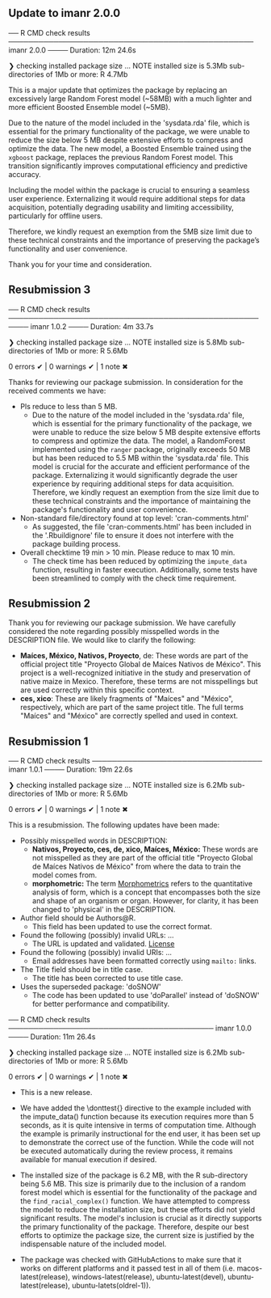 ## Update to imanr 2.0.0

── R CMD check results ───────────────────────────────────────────────── imanr 2.0.0 ────
Duration: 12m 24.6s

❯ checking installed package size ... NOTE
    installed size is  5.3Mb
    sub-directories of 1Mb or more:
      R   4.7Mb

This is a major update that optimizes the package by replacing an excessively large Random Forest model (~58MB) with a much lighter and more efficient Boosted Ensemble model (~5MB).

Due to the nature of the model included in the 'sysdata.rda' file, which is essential for the primary functionality of the package, we were unable to reduce the size below 5 MB despite extensive efforts to compress and optimize the data. The new model, a Boosted Ensemble trained using the `xgboost` package, replaces the previous Random Forest model. This transition significantly improves computational efficiency and predictive accuracy.

Including the model within the package is crucial to ensuring a seamless user experience. Externalizing it would require additional steps for data acquisition, potentially degrading usability and limiting accessibility, particularly for offline users.

Therefore, we kindly request an exemption from the 5MB size limit due to these technical constraints and the importance of preserving the package’s functionality and user convenience.

Thank you for your time and consideration.

## Resubmission 3

── R CMD check results ────────────────────────────────────────────────────── imanr 1.0.2 ────
Duration: 4m 33.7s

❯ checking installed package size ... NOTE
    installed size is  5.8Mb
    sub-directories of 1Mb or more:
      R   5.6Mb

0 errors ✔ | 0 warnings ✔ | 1 note ✖

Thanks for reviewing our package submission. In consideration for the received comments we have:

- Pls reduce to less than 5 MB.
  - Due to the nature of the model included in the 'sysdata.rda' file, which is essential for the primary functionality of the package, we were unable to reduce the size below 5 MB despite extensive efforts to compress and optimize the data. The model, a RandomForest implemented using the `ranger` package, originally exceeds 50 MB but has been reduced to 5.5 MB within the 'sysdata.rda' file. This model is crucial for the accurate and efficient performance of the package. Externalizing it would significantly degrade the user experience by requiring additional steps for data acquisition. Therefore, we kindly request an exemption from the size limit due to these technical constraints and the importance of maintaining the package's functionality and user convenience.
- Non-standard file/directory found at top level: 'cran-comments.html'
  - As suggested, the file 'cran-comments.html' has been included in the '.Rbuildignore' file to ensure it does not interfere with the package building process.
- Overall checktime 19 min > 10 min. Please reduce to max 10 min.
  - The check time has been reduced by optimizing the `impute_data` function, resulting in faster execution. Additionally, some tests have been streamlined to comply with the check time requirement.



## Resubmission 2

Thank you for reviewing our package submission. We have carefully considered the note regarding possibly misspelled words in the DESCRIPTION file. We would like to clarify the following:

- **Maíces, México, Nativos, Proyecto**, de: These words are part of the official project title "Proyecto Global de Maíces Nativos de México". This project is a well-recognized initiative in the study and preservation of native maize in Mexico. Therefore, these terms are not misspellings but are used correctly within this specific context.
- **ces, xico**: These are likely fragments of "Maíces" and "México", respectively, which are part of the same project title. The full terms "Maíces" and "México" are correctly spelled and used in context.

## Resubmission 1

── R CMD check results ────────────────────────────────── imanr 1.0.1 ────
Duration: 19m 22.6s

❯ checking installed package size ... NOTE
    installed size is  6.2Mb
    sub-directories of 1Mb or more:
      R   5.6Mb

0 errors ✔ | 0 warnings ✔ | 1 note ✖

This is a resubmission. The following updates have been made:

- Possibly misspelled words in DESCRIPTION: 
  - **Nativos, Proyecto, ces, de, xico, Maíces, México:** These words are not misspelled as they are part of the official title "Proyecto Global de Maíces Nativos de México" from where the data to train the model comes from.
  - **morphometric:** The term [Morphometrics](https://www.merriam-webster.com/medical/morphometrics) refers to the quantitative analysis of form, which is a concept that encompasses both the size and shape of an organism or organ.  However, for clarity, it has been changed to 'physical' in the DESCRIPTION.
- Author field should be Authors@R.
  - This field has been updated to use the correct format.
- Found the following (possibly) invalid URLs: ...
  - The URL is updated and validated. [License](https://github.com/rafa6174/imanr/blob/main/LICENSE.md) 
- Found the following (possibly) invalid URIs: ...
  - Email addresses have been formatted correctly using `mailto:` links.
- The Title field should be in title case.
  - The title has been corrected to use title case.
- Uses the superseded package: 'doSNOW'
  - The code has been updated to use 'doParallel' instead of 'doSNOW' for better performance and compatibility.

── R CMD check results ───────────────────────────────────────── imanr 1.0.0 ────
Duration: 11m 26.4s

❯ checking installed package size ... NOTE
    installed size is  6.2Mb
    sub-directories of 1Mb or more:
      R   5.6Mb

0 errors ✔ | 0 warnings ✔ | 1 note ✖

* This is a new release.

* We have added the \donttest{} directive to the example included with the impute_data() function because its execution requires more than 5 seconds, as it is quite intensive in terms of computation time. Although the example is primarily instructional for the end user, it has been set up to demonstrate the correct use of the function. While the code will not be executed automatically during the review process, it remains available for manual execution if desired.

* The installed size of the package is 6.2 MB, with the R sub-directory being 5.6 MB. This size is primarily due to the inclusion of a random forest model which is essential for the functionality of the package and the `find_racial_complex()` function. We have attempted to compress the model to reduce the installation size, but these efforts did not yield significant results. The model's inclusion is crucial as it directly supports the primary functionality of the package. Therefore, despite our best efforts to optimize the package size, the current size is justified by the indispensable nature of the included model. 

* The package was checked with GitHubActions to make sure that it works on different platforms and it passed test in all of them (i.e. macos-latest(release), windows-latest(release), ubuntu-latest(devel), ubuntu-latest(release), ubuntu-latets(oldrel-1)).

